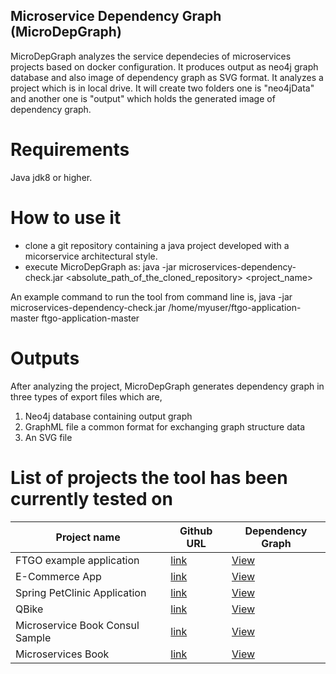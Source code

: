 ## Microservice Dependency Graph (MicroDepGraph)

MicroDepGraph analyzes the service dependecies of microservices projects based on docker configuration. It produces output as neo4j graph database and also image of dependency graph as SVG format. It analyzes a project which is in local drive. It will create two folders one is "neo4jData" and another one is "output" which holds the generated image of dependency graph.

# Requirements

Java jdk8 or higher.

# How to use it

* clone a git repository containing a java project developed with a micorservice architectural style. 
* execute MicroDepGraph as:     java -jar microservices-dependency-check.jar  <absolute_path_of_the_cloned_repository> <project_name> 

An example command to run the tool from command line is,
 java -jar microservices-dependency-check.jar /home/myuser/ftgo-application-master ftgo-application-master
 
# Outputs

After analyzing the project, MicroDepGraph generates dependency graph in three types of export files which are,

1. Neo4j database containing output graph
2. GraphML file a common format for exchanging graph structure data
3. An SVG file

# List of projects the tool has been currently tested on

| Project name  | Github URL | Dependency Graph 
| ------------- | ------------- | ------------- |
| FTGO example application | [link](https://github.com/microservices-patterns/ftgo-application) | <a href="https://github.com/clowee/MicroDepGraph/raw/master/resultGraphs/ftgo-application-master.png" download="ftgo-application-master.svg">View</a> |
| E-Commerce App | [link](https://github.com/venkataravuri/e-commerce-microservices-sample) | <a href="https://github.com/clowee/MicroDepGraph/raw/master/resultGraphs/ecommerce-microservices.svg" download="ecommerce-microservices.svg">View</a> |
| Spring PetClinic Application | [link](https://github.com/spring-petclinic/spring-petclinic-microservices) | <a href="https://github.com/clowee/MicroDepGraph/raw/master/resultGraphs/Spring-petclinic.png" download="Spring-petclinic.svg">View</a> |
| QBike | [link](https://github.com/JoeCao/qbike) | <a href="https://github.com/clowee/MicroDepGraph/raw/master/resultGraphs/qbike.png" target="_blank">View</a> |
| Microservice Book Consul Sample | [link](https://github.com/ewolff/microservice-consul) | <a href="https://github.com/clowee/MicroDepGraph/raw/master/resultGraphs/consul-master.png" download="consul-master.png">View</a> |
| Microservices Book | [link](https://github.com/ewolff/microservice) | <a href="resultGraphs/microservice_sample.png" download="microservice_sample.png">View</a> |
